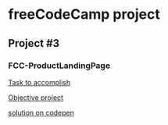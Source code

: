 # freeCodeCamp project

## Project \#3

### FCC-ProductLandingPage

[Task to accomplish](https://learn.freecodecamp.org/responsive-web-design/responsive-web-design-projects/build-a-product-landing-page)

[Objective project](https://codepen.io/freeCodeCamp/full/RKRbwL)

[solution on codepen](https://codepen.io/db585/full/mzeovq/)
